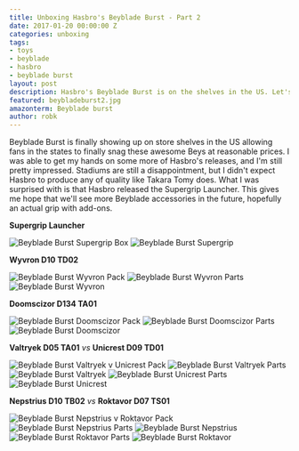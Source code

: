 ```yaml
---
title: Unboxing Hasbro's Beyblade Burst - Part 2
date: 2017-01-20 00:00:00 Z
categories: unboxing
tags:
- toys
- beyblade
- hasbro
- beyblade burst
layout: post
description: Hasbro's Beyblade Burst is on the shelves in the US. Let's take a look!
featured: beybladeburst2.jpg
amazonterm: Beyblade burst
author: robk
---
```


Beyblade Burst is finally showing up on store shelves in the US allowing fans in the states to finally snag these awesome Beys at reasonable prices. I was able to get my hands on some more of Hasbro's releases, and I'm still pretty impressed. Stadiums are still a disappointment, but I didn't expect Hasbro to produce any of quality like Takara Tomy does. What I was surprised with is that Hasbro released the Supergrip Launcher. This gives me hope that we'll see more Beyblade accessories in the future, hopefully an actual grip with add-ons.



**Supergrip Launcher**

![Beyblade Burst Supergrip Box](/images/beybladeburst/supergripbox.jpg)
![Beyblade Burst Supergrip](/images/beybladeburst/supergrip.jpg)

**Wyvron D10 TD02**

![Beyblade Burst Wyvron Pack](/images/beybladeburst/wyvronpack.jpg)
![Beyblade Burst Wyvron Parts](/images/beybladeburst/wyvronparts.jpg)
![Beyblade Burst Wyvron](/images/beybladeburst/wyvron.jpg)

**Doomscizor D134 TA01**

![Beyblade Burst Doomscizor Pack](/images/beybladeburst/doompack.jpg)
![Beyblade Burst Doomscizor Parts](/images/beybladeburst/doomparts.jpg)
![Beyblade Burst Doomscizor](/images/beybladeburst/doom.jpg)

**Valtryek D05 TA01** *vs* **Unicrest D09 TD01**

![Beyblade Burst Valtryek v Unicrest Pack](/images/beybladeburst/valunipack.jpg)
![Beyblade Burst Valtryek Parts](/images/beybladeburst/valparts.jpg)
![Beyblade Burst Valtryek](/images/beybladeburst/val.jpg)
![Beyblade Burst Unicrest Parts](/images/beybladeburst/uniparts.jpg)
![Beyblade Burst Unicrest](/images/beybladeburst/uni.jpg)

**Nepstrius D10 TB02** *vs* **Roktavor D07 TS01**

![Beyblade Burst Nepstrius v Roktavor Pack](/images/beybladeburst/neprocpack.jpg)
![Beyblade Burst Nepstrius Parts](/images/beybladeburst/nepparts.jpg)
![Beyblade Burst Nepstrius](/images/beybladeburst/nep.jpg)
![Beyblade Burst Roktavor Parts](/images/beybladeburst/rokparts.jpg)
![Beyblade Burst Roktavor](/images/beybladeburst/rok.jpg)
